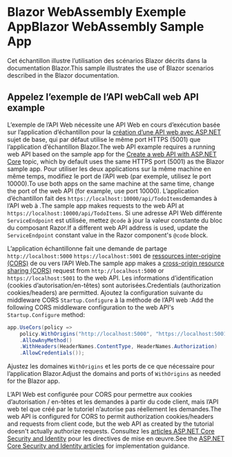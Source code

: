 # <a name="blazor-webassembly-sample-app"></a><span data-ttu-id="8fae7-101">Blazor WebAssembly Exemple App</span><span class="sxs-lookup"><span data-stu-id="8fae7-101">Blazor WebAssembly Sample App</span></span>

<span data-ttu-id="8fae7-102">Cet échantillon illustre l’utilisation des scénarios Blazor décrits dans la documentation Blazor.</span><span class="sxs-lookup"><span data-stu-id="8fae7-102">This sample illustrates the use of Blazor scenarios described in the Blazor documentation.</span></span>

## <a name="call-web-api-example"></a><span data-ttu-id="8fae7-103">Appelez l’exemple de l’API web</span><span class="sxs-lookup"><span data-stu-id="8fae7-103">Call web API example</span></span>

<span data-ttu-id="8fae7-104">L’exemple de l’API Web nécessite une API Web en cours d’exécution basée sur l’application d’échantillon pour la <a href="https://docs.microsoft.com/aspnet/core/tutorials/first-web-api">création d’une API web avec ASP.NET</a> sujet de base, qui par défaut utilise le même port HTTPS (5001) que l’application d’échantillon Blazor.</span><span class="sxs-lookup"><span data-stu-id="8fae7-104">The web API example requires a running web API based on the sample app for the <a href="https://docs.microsoft.com/aspnet/core/tutorials/first-web-api">Create a web API with ASP.NET Core</a> topic, which by default uses the same HTTPS port (5001) as the Blazor sample app.</span></span> <span data-ttu-id="8fae7-105">Pour utiliser les deux applications sur la même machine en même temps, modifiez le port de l’API web (par exemple, utilisez le port 10000).</span><span class="sxs-lookup"><span data-stu-id="8fae7-105">To use both apps on the same machine at the same time, change the port of the web API (for example, use port 10000).</span></span> <span data-ttu-id="8fae7-106">L’application d’échantillon fait des `https://localhost:10000/api/TodoItems`demandes à l’API web à .</span><span class="sxs-lookup"><span data-stu-id="8fae7-106">The sample app makes requests to the web API at `https://localhost:10000/api/TodoItems`.</span></span> <span data-ttu-id="8fae7-107">Si une adresse API Web différente `ServiceEndpoint` est utilisée, mettez `@code` à jour la valeur constante du bloc du composant Razor.</span><span class="sxs-lookup"><span data-stu-id="8fae7-107">If a different web API address is used, update the `ServiceEndpoint` constant value in the Razor component's `@code` block.</span></span></p>

<span data-ttu-id="8fae7-108">L’application échantillonne fait une demande de partage `http://localhost:5000` `https://localhost:5001` de <a href="https://docs.microsoft.com/aspnet/core/security/cors">ressources inter-origine (CORS)</a> de ou vers l’API Web.</span><span class="sxs-lookup"><span data-stu-id="8fae7-108">The sample app makes a <a href="https://docs.microsoft.com/aspnet/core/security/cors">cross-origin resource sharing (CORS)</a> request from `http://localhost:5000` or `https://localhost:5001` to the web API.</span></span> <span data-ttu-id="8fae7-109">Les informations d’identification (cookies d’autorisation/en-têtes) sont autorisées.</span><span class="sxs-lookup"><span data-stu-id="8fae7-109">Credentials (authorization cookies/headers) are permitted.</span></span> <span data-ttu-id="8fae7-110">Ajoutez la configuration suivante du middleware CORS `Startup.Configure` à la méthode de l’API web :</span><span class="sxs-lookup"><span data-stu-id="8fae7-110">Add the following CORS middleware configuration to the web API's `Startup.Configure` method:</span></span></p>

```csharp
app.UseCors(policy => 
    policy.WithOrigins("http://localhost:5000", "https://localhost:5001")
    .AllowAnyMethod()
    .WithHeaders(HeaderNames.ContentType, HeaderNames.Authorization)
    .AllowCredentials());
```

<span data-ttu-id="8fae7-111">Ajustez les domaines `WithOrigins` et les ports de ce que nécessaire pour l’application Blazor.</span><span class="sxs-lookup"><span data-stu-id="8fae7-111">Adjust the domains and ports of `WithOrigins` as needed for the Blazor app.</span></span>

<span data-ttu-id="8fae7-112">L’API Web est configurée pour CORS pour permettre aux cookies d’autorisation / en-têtes et les demandes à partir du code client, mais l’API web tel que créé par le tutoriel n’autorise pas réellement les demandes.</span><span class="sxs-lookup"><span data-stu-id="8fae7-112">The web API is configured for CORS to permit authorization cookies/headers and requests from client code, but the web API as created by the tutorial doesn't actually authorize requests.</span></span> <span data-ttu-id="8fae7-113">Consultez les <a href="https://docs.microsoft.com/aspnet/core/security/">articles ASP.NET Core Security and Identity</a> pour les directives de mise en œuvre.</span><span class="sxs-lookup"><span data-stu-id="8fae7-113">See the <a href="https://docs.microsoft.com/aspnet/core/security/">ASP.NET Core Security and Identity articles</a> for implementation guidance.</span></span>

